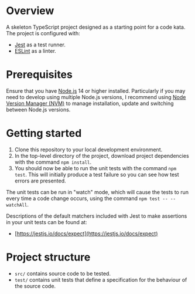 # Overview

A skeleton TypeScript project designed as a starting point for a code kata. The project is configured with:
- [Jest](https://jestjs.io/) as a test runner.
- [ESLint](https://eslint.org/) as a linter.

# Prerequisites

Ensure that you have [Node.js](https://nodejs.org/) 14 or higher installed. Particularly if you may need to develop using multiple Node.js versions, I recommend using [Node Version Manager (NVM)](https://github.com/nvm-sh/nvm) to manage installation, update and switching between Node.js versions.

# Getting started

1. Clone this repository to your local development environment.
1. In the top-level directory of the project, download project dependencies with the command `npm install`.
1. You should now be able to run the unit tests with the command `npm test`. This will initially produce a test failure so you can see how test errors are presented.

The unit tests can be run in "watch" mode, which will cause the tests to run every time a code change occurs, using the command `npm test -- --watchAll`.

Descriptions of the default matchers included with Jest to make assertions in your unit tests can be found at:
- [https://jestjs.io/docs/expect](https://jestjs.io/docs/expect)

# Project structure

- `src/` contains source code to be tested.
- `test/` contains unit tests that define a specification for the behaviour of the source code.
